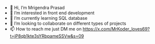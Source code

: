 - 👋 Hi, I’m Mrigendra Prasad 
- 👀 I’m interested in front end development 
- 🌱 I’m currently learning SQL database
- 💞️ I’m looking to collaborate on different types of projects 
- 📫 How to reach me just DM me on https://x.com/MrKoder_loves69?t=jP8qb1kte3sYRbpameSSVw&s=09

<!---
Mirudotcom69/Mirudotcom69 is a ✨ special ✨ repository because its `README.md` (this file) appears on your GitHub profile.
You can click the Preview link to take a look at your changes.
--->
